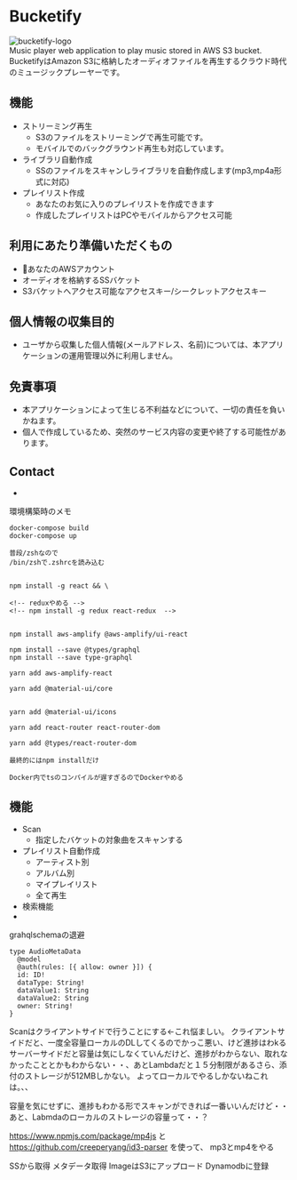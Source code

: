 # Bucketify

![bucketify-logo](bucketify/build/static/media/bucketify_logo.43f80d6b.png)  
Music player web application to play music stored in  AWS S3 bucket.  
BucketifyはAmazon S3に格納したオーディオファイルを再生するクラウド時代のミュージックプレーヤーです。  

## 機能
- ストリーミング再生
  - S3のファイルをストリーミングで再生可能です。
  - モバイルでのバックグラウンド再生も対応しています。
- ライブラリ自動作成
  - SSのファイルをスキャンしライブラリを自動作成します(mp3,mp4a形式に対応)
- プレイリスト作成
  - あなたのお気に入りのプレイリストを作成できます
  - 作成したプレイリストはPCやモバイルからアクセス可能

## 利用にあたり準備いただくもの
- あなたのAWSアカウント
- オーディオを格納するSSバケット
- S3バケットへアクセス可能なアクセスキー/シークレットアクセスキー

## 個人情報の収集目的
- ユーザから収集した個人情報(メールアドレス、名前)については、本アプリケーションの運用管理以外に利用しません。

## 免責事項
- 本アプリケーションによって生じる不利益などについて、一切の責任を負いかねます。
- 個人で作成しているため、突然のサービス内容の変更や終了する可能性があります。

## Contact
- 

環境構築時のメモ
```
docker-compose build
docker-compose up

普段/zshなので
/bin/zshで.zshrcを読み込む


npm install -g react && \ 

<!-- reduxやめる -->
<!-- npm install -g redux react-redux  -->


npm install aws-amplify @aws-amplify/ui-react

npm install --save @types/graphql
npm install --save type-graphql

yarn add aws-amplify-react

yarn add @material-ui/core


yarn add @material-ui/icons

yarn add react-router react-router-dom

yarn add @types/react-router-dom

最終的にはnpm installだけ

Docker内でtsのコンパイルが遅すぎるのでDockerやめる
```

## 機能
- Scan
  - 指定したバケットの対象曲をスキャンする
- プレイリスト自動作成
  - アーティスト別
  - アルバム別
  - マイプレイリスト
  - 全て再生
- 検索機能
- 

grahqlschemaの退避

```
type AudioMetaData
  @model
  @auth(rules: [{ allow: owner }]) {
  id: ID!
  dataType: String!
  dataValue1: String
  dataValue2: String
  owner: String!
}
```

Scanはクライアントサイドで行うことにする<-これ悩ましい。
クライアントサイドだと、一度全容量ローカルのDLしてくるのでかっこ悪い、けど進捗はわkる
サーバーサイドだと容量は気にしなくていんだけど、進捗がわからない、取れなかったこととかもわからない・・、あとLambdaだと１５分制限があるさら、添付のストレージが512MBしかない。
よってローカルでやるしかないねこれは。、、


容量を気にせずに、進捗もわかる形でスキャンができれば一番いいんだけど・・
あと、Labmdaのローカルのストレージの容量って・・？

https://www.npmjs.com/package/mp4js
と
https://github.com/creeperyang/id3-parser
を使って、
mp3とmp4をやる

SSから取得
メタデータ取得
ImageはS3にアップロード
Dynamodbに登録

